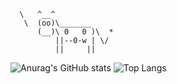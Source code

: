 



      \   ^__^
       \  (oo)\_______
          (__)\ 0   0 )\  *
              ||--0-w | \/
              ||     ||
![Anurag's GitHub stats](https://github-readme-stats.vercel.app/api?username=VuTan115&show_icons=true&theme=radical)
![Top Langs](https://github-readme-stats.vercel.app/api/top-langs/?username=VuTan115&layout=compact)
